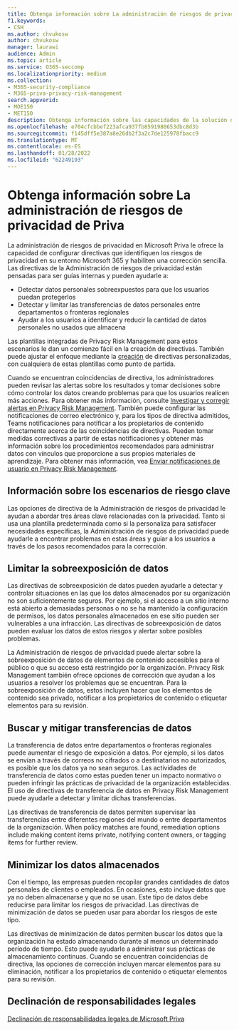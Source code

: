 ```yaml
---
title: Obtenga información sobre La administración de riesgos de privacidad de Priva
f1.keywords:
- CSH
ms.author: chvukosw
author: chvukosw
manager: laurawi
audience: Admin
ms.topic: article
ms.service: O365-seccomp
ms.localizationpriority: medium
ms.collection:
- M365-security-compliance
- M365-priva-privacy-risk-management
search.appverid:
- MOE150
- MET150
description: Obtenga información sobre las capacidades de la solución de administración de riesgos de privacidad de Microsoft Priva para administrar riesgos de minimización de datos, transferencia de datos y sobreexposición de datos. Use directivas para detectar y corregir problemas.
ms.openlocfilehash: e704cfcbbef223afca937fb8591980653dbc8d3b
ms.sourcegitcommit: f145dff5e387a8e26db2f3a2c7de125978fbacc9
ms.translationtype: MT
ms.contentlocale: es-ES
ms.lasthandoff: 01/28/2022
ms.locfileid: "62249193"
---
```

# <a name="learn-about-priva-privacy-risk-management"></a>Obtenga información sobre La administración de riesgos de privacidad de Priva

La administración de riesgos de privacidad en Microsoft Priva le ofrece la capacidad de configurar directivas que identifiquen los riesgos de privacidad en su entorno Microsoft 365 y habiliten una corrección sencilla. Las directivas de la Administración de riesgos de privacidad están pensadas para ser guías internas y pueden ayudarle a:

- Detectar datos personales sobreexpuestos para que los usuarios puedan protegerlos
- Detectar y limitar las transferencias de datos personales entre departamentos o fronteras regionales
- Ayudar a los usuarios a identificar y reducir la cantidad de datos personales no usados que almacena

Las plantillas integradas de Privacy Risk Management para estos escenarios le dan un comienzo fácil en la creación de directivas. También puede ajustar el enfoque mediante la [creación](risk-management-policies.md) de directivas personalizadas, con cualquiera de estas plantillas como punto de partida.

Cuando se encuentran coincidencias de directiva, los administradores pueden revisar las alertas sobre los resultados y tomar decisiones sobre cómo controlar los datos creando problemas para que los usuarios realicen más acciones. Para obtener más información, consulte [Investigar y corregir alertas en Privacy Risk Management](risk-management-alerts.md). También puede configurar las notificaciones de correo electrónico y, para los tipos de directiva admitidos, Teams notificaciones para notificar a los propietarios de contenido directamente acerca de las coincidencias de directivas. Pueden tomar medidas correctivas a partir de estas notificaciones y obtener más información sobre los procedimientos recomendados para administrar datos con vínculos que proporcione a sus propios materiales de aprendizaje. Para obtener más información, vea [Enviar notificaciones de usuario en Privacy Risk Management](risk-management-notifications.md).

## <a name="learn-about-key-risk-scenarios"></a>Información sobre los escenarios de riesgo clave

Las opciones de directiva de la Administración de riesgos de privacidad le ayudan a abordar tres áreas clave relacionadas con la privacidad. Tanto si usa una plantilla predeterminada como si la personaliza para satisfacer necesidades específicas, la Administración de riesgos de privacidad puede ayudarle a encontrar problemas en estas áreas y guiar a los usuarios a través de los pasos recomendados para la corrección.

## <a name="limit-data-overexposure"></a>Limitar la sobreexposición de datos

Las directivas de sobreexposición de datos pueden ayudarle a detectar y controlar situaciones en las que los datos almacenados por su organización no son suficientemente seguros. Por ejemplo, si el acceso a un sitio interno está abierto a demasiadas personas o no se ha mantenido la configuración de permisos, los datos personales almacenados en ese sitio pueden ser vulnerables a una infracción. Las directivas de sobreexposición de datos pueden evaluar los datos de estos riesgos y alertar sobre posibles problemas.

La Administración de riesgos de privacidad puede alertar sobre la sobreexposición de datos de elementos de contenido accesibles para el público o que su acceso está restringido por la organización. Privacy Risk Management también ofrece opciones de corrección que ayudan a los usuarios a resolver los problemas que se encuentran. Para la sobreexposición de datos, estos incluyen hacer que los elementos de contenido sea privado, notificar a los propietarios de contenido o etiquetar elementos para su revisión.

## <a name="find-and-mitigate-data-transfers"></a>Buscar y mitigar transferencias de datos

La transferencia de datos entre departamentos o fronteras regionales puede aumentar el riesgo de exposición a datos. Por ejemplo, si los datos se envían a través de correos no cifrados o a destinatarios no autorizados, es posible que los datos ya no sean seguros. Las actividades de transferencia de datos como estas pueden tener un impacto normativo o pueden infringir las prácticas de privacidad de la organización establecidas. El uso de directivas de transferencia de datos en Privacy Risk Management puede ayudarle a detectar y limitar dichas transferencias.

Las directivas de transferencia de datos permiten supervisar las transferencias entre diferentes regiones del mundo o entre departamentos de la organización. When policy matches are found, remediation options include making content items private, notifying content owners, or tagging items for further review.

## <a name="minimize-stored-data"></a>Minimizar los datos almacenados

Con el tiempo, las empresas pueden recopilar grandes cantidades de datos personales de clientes o empleados. En ocasiones, esto incluye datos que ya no deben almacenarse y que no se usan. Este tipo de datos debe reducirse para limitar los riesgos de privacidad. Las directivas de minimización de datos se pueden usar para abordar los riesgos de este tipo.

Las directivas de minimización de datos permiten buscar los datos que la organización ha estado almacenando durante al menos un determinado período de tiempo. Esto puede ayudarle a administrar sus prácticas de almacenamiento continuas. Cuando se encuentran coincidencias de directiva, las opciones de corrección incluyen marcar elementos para su eliminación, notificar a los propietarios de contenido o etiquetar elementos para su revisión.

## <a name="legal-disclaimer"></a>Declinación de responsabilidades legales

[Declinación de responsabilidades legales de Microsoft Priva](priva-disclaimer.md)
